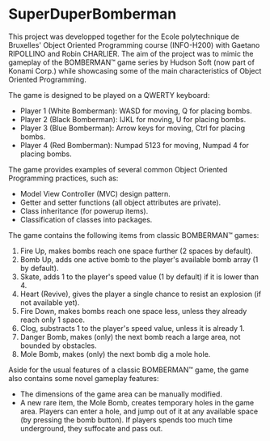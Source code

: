 # SuperDuperBomberman
This project was developped together for the Ecole polytechnique de Bruxelles' Object Oriented Programming course (INFO-H200) with Gaetano RIPOLLINO and Robin CHARLIER. The aim of the project was to mimic the gameplay of the BOMBERMAN™ game series by Hudson Soft (now part of Konami Corp.) while showcasing some of the main characteristics of Object Oriented Programming.

The game is designed to be played on a QWERTY keyboard:
- Player 1 (White Bomberman): WASD for moving, Q for placing bombs.
- Player 2 (Black Bomberman): IJKL for moving, U for placing bombs.
- Player 3 (Blue Bomberman): Arrow keys for moving, Ctrl for placing bombs.
- Player 4 (Red Bomberman): Numpad 5123 for moving, Numpad 4 for placing bombs.

The game provides examples of several common Object Oriented Programming practices, such as:
- Model View Controller (MVC) design pattern.
- Getter and setter functions (all object attributes are private).
- Class inheritance (for powerup items).
- Classification of classes into packages.

The game contains the following items from classic BOMBERMAN™ games:
1. Fire Up, makes bombs reach one space further (2 spaces by default).
2. Bomb Up, adds one active bomb to the player's available bomb array (1 by default).
3. Skate, adds 1 to the player's speed value (1 by default) if it is lower than 4.
4. Heart (Revive), gives the player a single chance to resist an explosion (if not available yet).
5. Fire Down, makes bombs reach one space less, unless they already reach only 1 space.
6. Clog, substracts 1 to the player's speed value, unless it is already 1.
7. Danger Bomb, makes (only) the next bomb reach a large area, not bounded by obstacles.
8. Mole Bomb, makes (only) the next bomb dig a mole hole.

Aside for the usual features of a classic BOMBERMAN™ game, the game also contains some novel gameplay features:
- The dimensions of the game area can be manually modified.
- A new rare item, the Mole Bomb, creates temporary holes in the game area. Players can enter a hole, and jump out of it at any available space (by pressing the bomb button). If players spends too much time underground, they suffocate and pass out.
